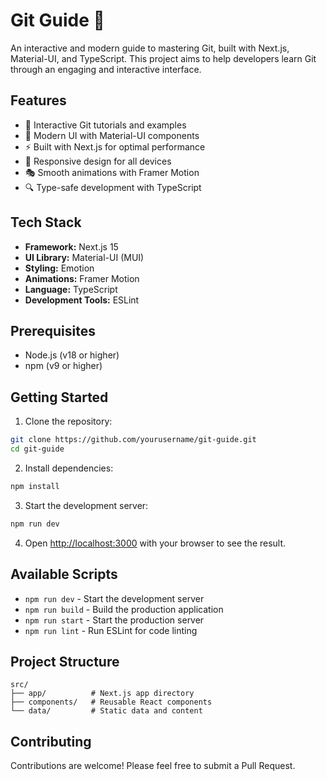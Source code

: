 # Git Guide 🚀

An interactive and modern guide to mastering Git, built with Next.js, Material-UI, and TypeScript. This project aims to help developers learn Git through an engaging and interactive interface.

## Features

- 🎯 Interactive Git tutorials and examples
- 🎨 Modern UI with Material-UI components
- ⚡ Built with Next.js for optimal performance
- 📱 Responsive design for all devices
- 🎭 Smooth animations with Framer Motion
- 🔍 Type-safe development with TypeScript

## Tech Stack

- **Framework:** Next.js 15
- **UI Library:** Material-UI (MUI)
- **Styling:** Emotion
- **Animations:** Framer Motion
- **Language:** TypeScript
- **Development Tools:** ESLint

## Prerequisites

- Node.js (v18 or higher)
- npm (v9 or higher)

## Getting Started

1. Clone the repository:

```bash
git clone https://github.com/yourusername/git-guide.git
cd git-guide
```

2. Install dependencies:

```bash
npm install
```

3. Start the development server:

```bash
npm run dev
```

4. Open [http://localhost:3000](http://localhost:3000) with your browser to see the result.

## Available Scripts

- `npm run dev` - Start the development server
- `npm run build` - Build the production application
- `npm run start` - Start the production server
- `npm run lint` - Run ESLint for code linting

## Project Structure

```
src/
├── app/          # Next.js app directory
├── components/   # Reusable React components
└── data/         # Static data and content
```

## Contributing

Contributions are welcome! Please feel free to submit a Pull Request.

